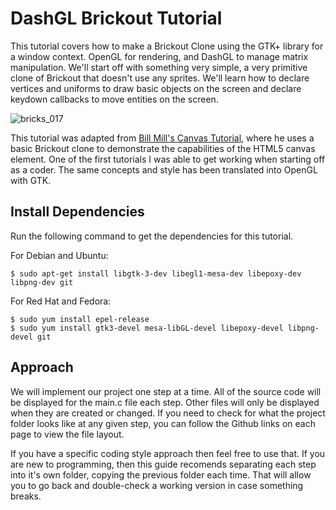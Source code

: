 # DashGL Brickout Tutorial

This tutorial covers how to make a Brickout Clone using the GTK+ library for a window context. OpenGL for rendering, and DashGL to manage matrix manipulation. We'll start off with something very simple, a very primitive clone of Brickout that doesn't use any sprites. We'll learn how to declare vertices and uniforms to draw basic objects on the screen and declare keydown callbacks to move entities on the screen. 

![bricks_017](https://user-images.githubusercontent.com/25621780/128593831-81850476-8001-4054-8110-cf3c400aeec5.png)

This tutorial was adapted from [Bill Mill's Canvas Tutorial](https://billmill.org/static/canvastutorial/), where he uses a basic Brickout clone to demonstrate the capabilities of the HTML5 canvas element. One of the first tutorials I was able to get working when starting off as a coder. The same concepts and style has been translated into OpenGL with GTK. 

## Install Dependencies

Run the following command to get the dependencies for this tutorial.

For Debian and Ubuntu:
```
$ sudo apt-get install libgtk-3-dev libegl1-mesa-dev libepoxy-dev libpng-dev git
```

For Red Hat and Fedora:
```
$ sudo yum install epel-release
$ sudo yum install gtk3-devel mesa-libGL-devel libepoxy-devel libpng-devel git
```

## Approach

We will implement our project one step at a time. All of the source code will be displayed for the main.c file each step. Other files will only be displayed when they are created or changed. If you need to check for what the project folder looks like at any given step, you can follow the Github links on each page to view the file layout.   

If you have a specific coding style approach then feel free to use that. If you are new to programming, then this guide recomends separating each step into it's own folder, copying the previous folder each time. That will allow you to go back and double-check a working version in case something breaks. 
